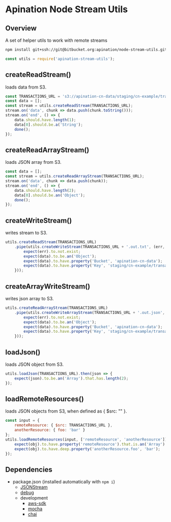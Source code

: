 Apination Node Stream Utils
===========================

## Overview

A set of helper utils to work with remote streams

```bash
npm install git+ssh://git@bitbucket.org:apination/node-stream-utils.git
```

```js
const utils = require('apination-stream-utils');
```

<a name="stream-utils-createreadstream"></a>
## createReadStream()
loads data from S3.

```js
const TRANSACTIONS_URL = 's3://apination-cn-data/staging/cn-example/transactions.json';
const data = [];
const stream = utils.createReadStream(TRANSACTIONS_URL);
stream.on('data', chunk => data.push(chunk.toString()));
stream.on('end', () => {
	data.should.have.length(1);
	data[0].should.be.a('String');
	done();
});
```

<a name="stream-utils-createreadarraystream"></a>
## createReadArrayStream()
loads JSON array from S3.

```js
const data = [];
const stream = utils.createReadArrayStream(TRANSACTIONS_URL);
stream.on('data', chunk => data.push(chunk));
stream.on('end', () => {
	data.should.have.length(2);
	data[0].should.be.an('Object');
	done();
});
```

<a name="stream-utils-createwritestream"></a>
## createWriteStream()
writes stream to S3.

```js
utils.createReadStream(TRANSACTIONS_URL)
	.pipe(utils.createWriteStream(TRANSACTIONS_URL + '.out.txt', (err, data) => {
		expect(err).to.not.exist;
		expect(data).to.be.an('Object');
		expect(data).to.have.property('Bucket', 'apination-cn-data');
		expect(data).to.have.property('Key', 'staging/cn-example/transactions.json.out.txt');
	}));
```

<a name="stream-utils-createarraywritestream"></a>
## createArrayWriteStream()
writes json array to S3.

```js
utils.createReadArrayStream(TRANSACTIONS_URL)
	.pipe(utils.createWriteArrayStream(TRANSACTIONS_URL + '.out.json', (err, data) => {
		expect(err).to.not.exist;
		expect(data).to.be.an('Object');
		expect(data).to.have.property('Bucket', 'apination-cn-data');
		expect(data).to.have.property('Key', 'staging/cn-example/transactions.json.out.json');
	}));
```

<a name="stream-utils-loadjson"></a>
## loadJson()
loads JSON object from S3.

```js
utils.loadJson(TRANSACTIONS_URL).then(json => {
	expect(json).to.be.an('Array').that.has.length(2);
});
```

<a name="stream-utils-loadremoteresources"></a>
## loadRemoteResources()
loads JSON objects from S3, when defined as { $src: "" }.

```js
const input = {
	remoteResource: { $src: TRANSACTIONS_URL },
	anotherResource: { foo: 'bar' }
};
utils.loadRemoteResources(input, ['remoteResource', 'anotherResource']).then(obj => {
	expect(obj).to.have.property('remoteResource').that.is.an('Array').that.has.length(2);
	expect(obj).to.have.deep.property('anotherResource.foo', 'bar');
});
```


## Dependencies

-	package.json (installed automatically with `npm i`)
	-	[JSONStream](https://www.npmjs.com/package/JSONStream)
	-	[debug](https://www.npmjs.com/package/debug)
	-	development
		-	[aws-sdk](https://www.npmjs.com/package/aws-sdk)
		-	[mocha](https://www.npmjs.com/package/mocha)
		-	[chai](https://www.npmjs.com/package/mocha)
